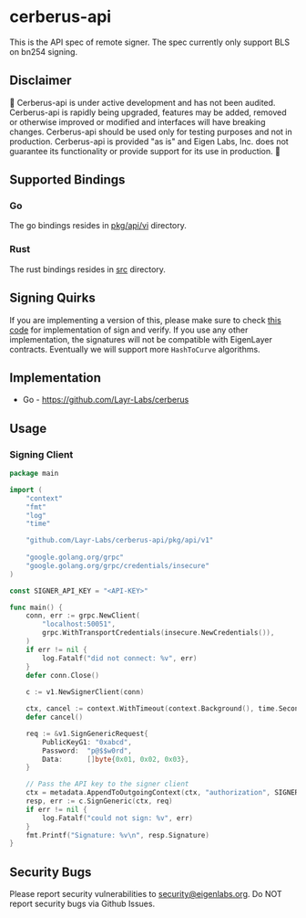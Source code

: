 # cerberus-api
This is the API spec of remote signer. 
The spec currently only support BLS on bn254 signing. 

## Disclaimer
🚧 Cerberus-api is under active development and has not been audited.
Cerberus-api is rapidly being upgraded, features may be added, removed or otherwise improved or modified and interfaces will have breaking changes.
Cerberus-api should be used only for testing purposes and not in production. Cerberus-api is provided "as is" and Eigen Labs, Inc. does not guarantee its functionality or provide support for its use in production. 🚧

## Supported Bindings
### Go
The go bindings resides in [pkg/api/vi](pkg/api/v1) directory.

### Rust
The rust bindings resides in [src](src) directory.

## Signing Quirks
If you are implementing a version of this, please make sure to check [this code](https://github.com/Layr-Labs/cerberus/blob/6ce641c6323c412b2b9383169ee70fef22c13c60/internal/crypto/utils.go#L30-L36) 
for implementation of sign and verify. If you use any other implementation, the signatures will not be compatible with EigenLayer contracts.
Eventually we will support more `HashToCurve` algorithms.

## Implementation
* Go - https://github.com/Layr-Labs/cerberus
  
## Usage
### Signing Client
```go
package main

import (
    "context"
    "fmt"
    "log"
    "time"

    "github.com/Layr-Labs/cerberus-api/pkg/api/v1"
	
    "google.golang.org/grpc"
	"google.golang.org/grpc/credentials/insecure"
)

const SIGNER_API_KEY = "<API-KEY>"

func main() {
	conn, err := grpc.NewClient(
		"localhost:50051", 
		grpc.WithTransportCredentials(insecure.NewCredentials()),
	)
    if err != nil {
        log.Fatalf("did not connect: %v", err)
    }
    defer conn.Close()
	
    c := v1.NewSignerClient(conn)

    ctx, cancel := context.WithTimeout(context.Background(), time.Second)
    defer cancel()

    req := &v1.SignGenericRequest{
		PublicKeyG1: "0xabcd",
		Password:  "p@$$w0rd",
		Data:      []byte{0x01, 0x02, 0x03},
    }

    // Pass the API key to the signer client
	ctx = metadata.AppendToOutgoingContext(ctx, "authorization", SIGNER_API_KEY)
    resp, err := c.SignGeneric(ctx, req)
    if err != nil {
        log.Fatalf("could not sign: %v", err)
    }
    fmt.Printf("Signature: %v\n", resp.Signature)
}
```

## Security Bugs
Please report security vulnerabilities to security@eigenlabs.org. Do NOT report security bugs via Github Issues.